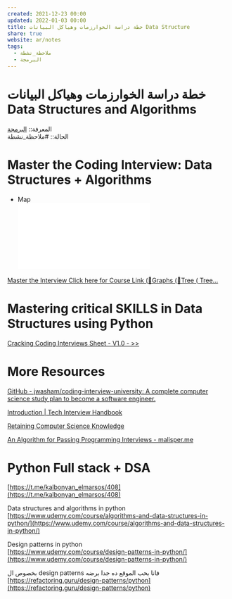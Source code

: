 ```yaml
---  
created: 2021-12-23 00:00  
updated: 2022-01-03 00:00  
title: خطة دراسة الخوارزمات وهياكل البيانات Data Structure  
share: true  
website: ar/notes  
tags:  
  - ملاحظة_نشطة  
  - البرمجة  
---  
```

  
  
  
# خطة دراسة الخوارزمات وهياكل البيانات Data Structures and Algorithms  
  
المعرفة:: [البرمجة](%D8%A7%D9%84%D8%A8%D8%B1%D9%85%D8%AC%D8%A9)  
الحالة:: #ملاحظة_نشطة  
  
# **Master the Coding Interview: Data Structures + Algorithms**  
  
- Map  
  ![Master_the_Interview.pdf](Master_the_Interview.pdf)  
  
[Master the Interview Click here for Course Link (🎁Graphs (🎁Tree ( Tree...](https://coggle.it/diagram/W5E5tqYlrXvFJPsq/t/master-the-interview-click-here-for-course-link/c25f98c73a03f5b1107cd0e2f4bce29c9d78e31655e55cb0b785d56f0036c9d1)  
  
[](https://www.udemy.com/course/master-the-coding-interview-data-structures-algorithms/)  
  
# Mastering critical SKILLS in Data Structures using Python  
  
[](https://www.udemy.com/course/python-ds-skills/)  
  
[Cracking Coding Interviews Sheet - V1.0 - >>](https://docs.google.com/spreadsheets/d/1ClmoHFMqQKOHinRhrId42sbofQ0T0IyaFzZcEcVvXbU/edit#gid=593476609)  
  
# More Resources  
  
[GitHub - jwasham/coding-interview-university: A complete computer science study plan to become a software engineer.](https://github.com/jwasham/coding-interview-university)  
  
[Introduction | Tech Interview Handbook](https://techinterviewhandbook.org/introduction/)  
  
[Retaining Computer Science Knowledge](https://startupnextdoor.com/retaining-computer-science-knowledge/)  
  
[An Algorithm for Passing Programming Interviews - malisper.me](https://malisper.me/an-algorithm-for-passing-programming-interviews/)  
  
# Python Full stack + DSA  
  
[https://t.me/kalbonyan_elmarsos/408](https://t.me/kalbonyan_elmarsos/408)  
  
Data structures and algorithms in python  
[https://www.udemy.com/course/algorithms-and-data-structures-in-python/](https://www.udemy.com/course/algorithms-and-data-structures-in-python/)  
  
Design patterns in python  
[https://www.udemy.com/course/design-patterns-in-python/](https://www.udemy.com/course/design-patterns-in-python/)  
  
بخصوص ال design patterns فانا بحب الموقع ده جدا برضه  
[https://refactoring.guru/design-patterns/python](https://refactoring.guru/design-patterns/python)  
